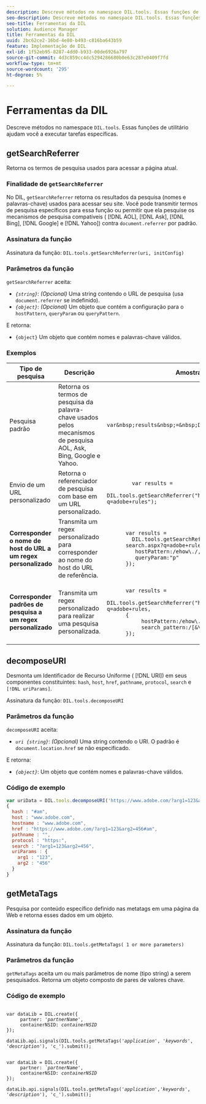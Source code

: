 ```yaml
---
description: Descreve métodos no namespace DIL.tools. Essas funções de utilitário ajudam você a executar tarefas específicas.
seo-description: Descreve métodos no namespace DIL.tools. Essas funções de utilitário ajudam você a executar tarefas específicas.
seo-title: Ferramentas da DIL
solution: Audience Manager
title: Ferramentas da DIL
uuid: 2bc62ce2-16bd-4e80-b493-c816ba643b59
feature: Implementação de DIL
exl-id: 1f52eb95-8287-4dd0-b933-00de6926a797
source-git-commit: 4d3c859cc4dc5294286680b0e63c287e0409f7fd
workflow-type: tm+mt
source-wordcount: '295'
ht-degree: 5%

---
```


# Ferramentas da DIL

Descreve métodos no namespace `DIL.tools`. Essas funções de utilitário ajudam você a executar tarefas específicas.

<!-- 

c_dil_functions.xml

 -->

## getSearchReferrer

Retorna os termos de pesquisa usados para acessar a página atual.

<!-- 

r_dil_get_search_referrer.xml

 -->

### Finalidade de `getSearchReferrer`

No DIL, `getSearchReferrer` retorna os resultados da pesquisa (nomes e palavras-chave) usados para acessar seu site. Você pode transmitir termos de pesquisa específicos para essa função ou permitir que ela pesquise os mecanismos de pesquisa compatíveis ( [!DNL AOL], [!DNL Ask], [!DNL Bing], [!DNL Google] e [!DNL Yahoo]) contra `document.referrer` por padrão.

### Assinatura da função

Assinatura da função: `DIL.tools.getSearchReferrer(uri, initConfig)`

### Parâmetros da função

`getSearchReferrer` aceita:

* *`{string}`*:  *(Opcional)* Uma string contendo o URL de pesquisa (usa  `document.referrer` se indefinido).
* *`{object}`*:  *(Opcional)* Um objeto que contém a configuração para o  `hostPattern`,  `queryParam` ou  `queryPattern`.

E retorna:

* `{object}` Um objeto que contém nomes e palavras-chave válidos.

### Exemplos

<table id="table_D035276601EC428295E4D619F05BB8D0"> 
 <thead> 
  <tr> 
   <th> Tipo de pesquisa </th> 
   <th> Descrição </th> 
   <th> Amostra de código </th> 
  </tr> 
 </thead>
 <tbody> 
  <tr> 
   <td> Pesquisa padrão</td> 
   <td> Retorna os termos de pesquisa da palavra-chave usados pelos mecanismos de pesquisa AOL, Ask, Bing, Google e Yahoo. </td> 
   <td>
      <code>var&amp;nbsp;results&amp;nbsp;=&amp;nbsp;DIL.tools.getSearchReferrer();</code> 
  </td>
  </tr> 
  <tr> 
   <td>Envio de um URL personalizado</td> 
   <td>Retorna o referenciador de pesquisa com base em um URL personalizado.</td> 
   <td> 
  <code>
        var&nbsp;results&nbsp;= 
        DIL.tools.getSearchReferrer("https://www.ehow.com/search.aspx?q=adobe+rules");
  </code>
</td> 
  </tr> 
  <tr> 
   <td> <b>Corresponder o nome de host do URL a um regex personalizado</b></td> 
   <td> Transmita um regex personalizado para corresponder ao nome do host do URL de referência. </td> 
   <td> 
  <code>
      var results = 
        DIL.tools.getSearchReferrer("https://www.ehow.com/
      search.aspx?q=adobe+rules",{ 
      &nbsp;&nbsp;&nbsp;hostPattern:/ehow\./, 
      &nbsp;&nbsp;&nbsp;queryParam:"p" 
      }); 
  </code>
  </td></tr> 
  <tr> 
   <td> <b>Corresponder padrões de pesquisa a um regex personalizado</b> </td> 
   <td> Transmita um regex personalizado para realizar uma pesquisa personalizada. </td> 
   <td> 
    <code>
      var&nbsp;results&nbsp;= 
      DIL.tools.getSearchReferrer("https://www.ehow.com/search.aspx?q=adobe+rules,
      {
        &nbsp;&nbsp;&nbsp;hostPattern:/ehow\./, 
        &nbsp;&nbsp;&nbsp;search_pattern:/[&amp;\?]p=([^&amp;]+/ 
      });
    </code>
   </td> 
  </tr> 
 </tbody> 
</table>

## decomposeURI

Desmonta um Identificador de Recurso Uniforme ( [!DNL URI]) em seus componentes constituintes: `hash`, `host`, `href`, `pathname`, `protocol`, `search` e `[!DNL uriParams]`.

<!-- 

r_dil_decompose.xml

 -->

Assinatura da função: `DIL.tools.decomposeURI`

### Parâmetros da função

`decomposeURI` aceita:

* *`uri {string}`*:  *(Opcional)* Uma string contendo o URI. O padrão é `document.location.href` se não especificado.

E retorna:

* *`{object}`*: Um objeto que contém nomes e palavras-chave válidos.

### Código de exemplo


```javascript
var uriData = DIL.tools.decomposeURI('https://www.adobe.com/?arg1=123&arg2=456#am'); 
{ 
  hash : "#am", 
  host : "www.adobe.com", 
  hostname : "www.adobe.com", 
  href : "https://www.adobe.com/?arg1=123&arg2=456#am", 
  pathname : "", 
  protocol : "https:", 
  search : "?arg1=123&arg2=456", 
  uriParams : { 
    arg1 : "123", 
    arg2 : "456" 
  } 
}
```

## getMetaTags

Pesquisa por conteúdo específico definido nas metatags em uma página da Web e retorna esses dados em um objeto.

<!-- 

r_dil_get_metatags.xml

 -->

### Assinatura da função

Assinatura da função: `DIL.tools.getMetaTags( 1 or more parameters)`

### Parâmetros da função

`getMetaTags` aceita um ou mais parâmetros de nome (tipo string) a serem pesquisados. Retorna um objeto composto de pares de valores chave.

### Código de exemplo

<pre class="&ldquo;javascript&rdquo;"><code>
var dataLib = DIL.create({ 
     partner: '<i>partnerName'</i>, 
     containerNSID: <i>containerNSID</i> 
}); 

dataLib.api.signals(DIL.tools.getMetaTags('<i>application</i>', '<i>keywords</i>',  '<i>description</i>'), 'c_').submit();
</code></pre>

<pre><code>
var dataLib = DIL.create({ 
     partner: <i>`partnerName'</i>, 
     containerNSID: <i>containerNSID</i> 
}); 

dataLib.api.signals(DIL.tools.getMetaTags('<i>application</i>','<i>keywords</i>', '<i>description</i>'), 'c_').submit();
</code></pre>
